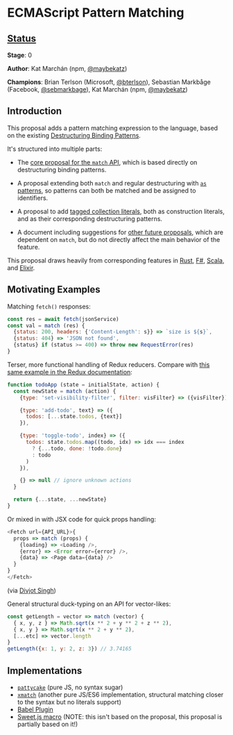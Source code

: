 # ECMAScript Pattern Matching

## [Status](https://tc39.github.io/process-document/)

**Stage**: 0

**Author**: Kat Marchán (npm, [@maybekatz](https://twitter.com/maybekatz))

**Champions**: Brian Terlson (Microsoft, [@bterlson](https://twitter.com/bterlson)), Sebastian Markbåge (Facebook, [@sebmarkbage](https://twitter.com/sebmarkbage)), Kat Marchán (npm, [@maybekatz](https://twitter.com/maybekatz))

## Introduction

This proposal adds a pattern matching expression to the language, based on the
existing [Destructuring Binding
Patterns](https://tc39.github.io/ecma262/#sec-destructuring-binding-patterns).

It's structured into multiple parts:

* The [core proposal for the `match` API](CORE.md), which is based directly on destructuring binding patterns.

* A proposal extending both `match` and regular destructuring with [`as` patterns](https://github.com/zkat/proposal-as-patterns), so patterns can both be matched and be assigned to identifiers.

* A proposal to add [tagged collection literals](https://github.com/zkat/proposal-collection-literals), both as construction literals, and as their corresponding destructuring patterns.

* A document including suggestions for [other future proposals](TO_INFINITY_AND_BEYOND.md), which are dependent on `match`, but do not directly affect the main behavior of the feature.

This proposal draws heavily from corresponding features in
[Rust](https://doc.rust-lang.org/1.6.0/book/patterns.html),
[F#](https://docs.microsoft.com/en-us/dotnet/fsharp/language-reference/pattern-matching),
[Scala](http://www.scala-lang.org/files/archive/spec/2.11/08-pattern-matching.html),
and [Elixir](https://elixir-lang.org/getting-started/pattern-matching.html).

## Motivating Examples

Matching `fetch()` responses:

```javascript
const res = await fetch(jsonService)
const val = match (res) {
  {status: 200, headers: {'Content-Length': s}} => `size is ${s}`,
  {status: 404} => 'JSON not found',
  {status} if (status >= 400) => throw new RequestError(res)
}
```

Terser, more functional handling of Redux reducers. Compare with [this same
example in the Redux
documentation](https://redux.js.org/basics/reducers#splitting-reducers):

```js
function todoApp (state = initialState, action) {
  const newState = match (action) {
    {type: 'set-visibility-filter', filter: visFilter} => ({visFilter}),

    {type: 'add-todo', text} => ({
      todos: [...state.todos, {text}]
    }),

    {type: 'toggle-todo', index} => ({
      todos: state.todos.map((todo, idx) => idx === index
        ? {...todo, done: !todo.done}
        : todo
      )
    }),

    {} => null // ignore unknown actions
  }

  return {...state, ...newState}
}
```

Or mixed in with JSX code for quick props handling:

```js
<Fetch url={API_URL}>{
  props => match (props) {
    {loading} => <Loading />,
    {error} => <Error error={error} />,
    {data} => <Page data={data} />
  }
}
</Fetch>
```
(via [Divjot Singh](https://twitter.com/bogas04/status/977499729557839873))

General structural duck-typing on an API for vector-likes:

```js
const getLength = vector => match (vector) {
  { x, y, z } => Math.sqrt(x ** 2 + y ** 2 + z ** 2),
  { x, y } => Math.sqrt(x ** 2 + y ** 2),
  [...etc] => vector.length
}
getLength({x: 1, y: 2, z: 3}) // 3.74165
```

## Implementations

* [`pattycake`](https://npm.im/pattycake) (pure JS, no syntax sugar)
* [`xmatch`](https://npm.im/xmatch) (another pure JS/ES6 implementation, structural matching closer to the syntax but no literals support)
* [Babel Plugin](https://github.com/babel/babel/pull/7633)
* [Sweet.js macro](https://github.com/natefaubion/sparkler) (NOTE: this isn't based on the proposal, this proposal is partially based on it!)
